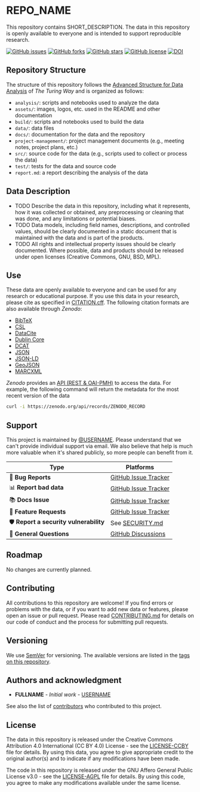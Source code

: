# REPO_NAME

This repository contains SHORT_DESCRIPTION. The data in this repository is openly available to everyone and is intended to support reproducible research.

[![GitHub issues](https://img.shields.io/github/issues/USERNAME/REPO_NAME.svg)](https://github.com/USERNAME/REPO_NAME/issues)
[![GitHub forks](https://img.shields.io/github/forks/USERNAME/REPO_NAME.svg)](https://github.com/USERNAME/REPO_NAME/network)
[![GitHub stars](https://img.shields.io/github/stars/USERNAME/REPO_NAME.svg)](https://github.com/USERNAME/REPO_NAME/stargazers)
[![GitHub license](https://img.shields.io/github/license/USERNAME/REPO_NAME.svg)](https://github.com/USERNAME/REPO_NAME/blob/main/LICENSE.md)
[![DOI](https://zenodo.org/badge/ZENODO_RECORD.svg)](https://zenodo.org/badge/latestdoi/ZENODO_RECORD)

## Repository Structure

The structure of this repository follows the [Advanced Structure for Data Analysis](https://the-turing-way.netlify.app/project-design/project-repo/project-repo-advanced.html) of _The Turing Way_ and is organized as follows:

- `analysis/`: scripts and notebooks used to analyze the data
- `assets/`: images, logos, etc. used in the README and other documentation
- `build/`: scripts and notebooks used to build the data
- `data/`: data files
- `docs/`: documentation for the data and the repository
- `project-management/`: project management documents (e.g., meeting notes, project plans, etc.)
- `src/`: source code for the data (e.g., scripts used to collect or process the data)
- `test/`: tests for the data and source code
- `report.md`: a report describing the analysis of the data

## Data Description

- TODO Describe the data in this repository, including what it represents, how it was collected or obtained, any preprocessing or cleaning that was done, and any limitations or potential biases.
- TODO Data models, including field names, descriptions, and controlled values, should be clearly documented in a static document that is maintained with the data and is part of the products.
- TODO All rights and intellectual property issues should be clearly documented. Where possible, data and products should be released under open licenses (Creative Commons, GNU, BSD, MPL).

## Use

These data are openly available to everyone and can be used for any research or educational purpose. If you use this data in your research, please cite as specified in [CITATION.cff](CITATION.cff). The following citation formats are also available through _Zenodo_:

- [BibTeX](https://zenodo.org/record/ZENODO_RECORD/export/hx)
- [CSL](https://zenodo.org/record/ZENODO_RECORD/export/csl)
- [DataCite](https://zenodo.org/record/ZENODO_RECORD/export/dcite4)
- [Dublin Core](https://zenodo.org/record/ZENODO_RECORD/export/xd)
- [DCAT](https://zenodo.org/record/ZENODO_RECORD/export/dcat)
- [JSON](https://zenodo.org/record/ZENODO_RECORD/export/json)
- [JSON-LD](https://zenodo.org/record/ZENODO_RECORD/export/schemaorg_jsonld)
- [GeoJSON](https://zenodo.org/record/ZENODO_RECORD/export/geojson)
- [MARCXML](https://zenodo.org/record/ZENODO_RECORD/export/xm)

_Zenodo_ provides an [API (REST & OAI-PMH)](https://developers.zenodo.org/) to access the data. For example, the following command will return the metadata for the most recent version of the data

```bash
curl -i https://zenodo.org/api/records/ZENODO_RECORD
```

## Support

This project is maintained by [@USERNAME](https://github.com/USERNAME). Please understand that we can't provide individual support via email. We also believe that help is much more valuable when it's shared publicly, so more people can benefit from it.

| Type                                   | Platforms                                                               |
| -------------------------------------- | ----------------------------------------------------------------------- |
| 🚨 **Bug Reports**                     | [GitHub Issue Tracker](https://github.com/USERNAME/REPO_NAME/issues)    |
| 📊 **Report bad data**                 | [GitHub Issue Tracker](https://github.com/USERNAME/REPO_NAME/issues)    |
| 📚 **Docs Issue**                      | [GitHub Issue Tracker](https://github.com/USERNAME/REPO_NAME/issues)    |
| 🎁 **Feature Requests**                | [GitHub Issue Tracker](https://github.com/USERNAME/REPO_NAME/issues)    |
| 🛡 **Report a security vulnerability** | See [SECURITY.md](SECURITY.md)                                          |
| 💬 **General Questions**               | [GitHub Discussions](https://github.com/USERNAME/REPO_NAME/discussions) |

## Roadmap

No changes are currently planned.

## Contributing

All contributions to this repository are welcome! If you find errors or problems with the data, or if you want to add new data or features, please open an issue or pull request. Please read [CONTRIBUTING.md](CONTRIBUTING.md) for details on our code of conduct and the process for submitting pull requests.

## Versioning

We use [SemVer](http://semver.org/) for versioning. The available versions are listed in the [tags on this repository](https://github.com/USERNAME/REPO_NAME/tags).

## Authors and acknowledgment

- **FULLNAME** - _Initial work_ - [USERNAME](https://github.com/USERNAME)

See also the list of [contributors](https://github.com/USERNAME/REPO_NAME/graphs/contributors) who contributed to this project.

## License

The data in this repository is released under the Creative Commons Attribution 4.0 International (CC BY 4.0) License - see the [LICENSE-CCBY](LICENSE-CCBY.md) file for details. By using this data, you agree to give appropriate credit to the original author(s) and to indicate if any modifications have been made.

The code in this repository is released under the GNU Affero General Public License v3.0 - see the [LICENSE-AGPL](LICENSE-AGPL.md) file for details. By using this code, you agree to make any modifications available under the same license.
